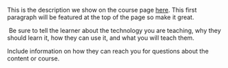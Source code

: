 This is the description we show on the course page [here](https://lab.github.com/beheratapasTRB3/beheratapastrb3). This first paragraph will be featured at the top of the page so make it great.
​

​
Be sure to tell the learner about the technology you are teaching, why they should learn it, how they can use it, and what you will teach them.
​


Include information on how they can reach you for questions about the content or course. 